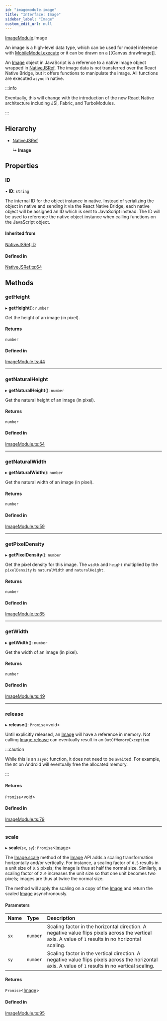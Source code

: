 ```yaml
---
id: "imagemodule.image"
title: "Interface: Image"
sidebar_label: "Image"
custom_edit_url: null
---
```


[ImageModule](../modules/imagemodule.md).Image

An image is a high-level data type, which can be used for model inference
with [MobileModel.execute](mobilemodelmodule.mobilemodel.md#execute) or it can be drawn on a [[Canvas.drawImage]].

An [Image](imagemodule.image.md) object in JavaScript is a reference to a native image object
wrapped in [NativeJSRef](../modules/nativejsref.md). The image data is not transferred over the React
Native Bridge, but it offers functions to manipulate the image. All
functions are executed `async` in native.

:::info

Eventually, this will change with the introduction of the new React Native
architecture including JSI, Fabric, and TurboModules.

:::

## Hierarchy

- [NativeJSRef](nativejsref.nativejsref-1.md)

  ↳ **Image**

## Properties

### ID

• **ID**: `string`

The internal ID for the object instance in native. Instead of serializing
the object in native and sending it via the React Native Bridge, each
native object will be assigned an ID which is sent to JavaScript instead.
The ID will be used to reference the native object instance when calling
functions on the JavaScript object.

#### Inherited from

[NativeJSRef](nativejsref.nativejsref-1.md).[ID](nativejsref.nativejsref-1.md#id)

#### Defined in

[NativeJSRef.ts:64](https://github.com/pytorch/live/blob/7909a40/react-native-pytorch-core/src/NativeJSRef.ts#L64)

## Methods

### getHeight

▸ **getHeight**(): `number`

Get the height of an image (in pixel).

#### Returns

`number`

#### Defined in

[ImageModule.ts:44](https://github.com/pytorch/live/blob/7909a40/react-native-pytorch-core/src/ImageModule.ts#L44)

___

### getNaturalHeight

▸ **getNaturalHeight**(): `number`

Get the natural height of an image (in pixel).

#### Returns

`number`

#### Defined in

[ImageModule.ts:54](https://github.com/pytorch/live/blob/7909a40/react-native-pytorch-core/src/ImageModule.ts#L54)

___

### getNaturalWidth

▸ **getNaturalWidth**(): `number`

Get the natural width of an image (in pixel).

#### Returns

`number`

#### Defined in

[ImageModule.ts:59](https://github.com/pytorch/live/blob/7909a40/react-native-pytorch-core/src/ImageModule.ts#L59)

___

### getPixelDensity

▸ **getPixelDensity**(): `number`

Get the pixel density for this image. The `width` and `height` multiplied
by the `pixelDensity` is `naturalWidth` and `naturalHeight`.

#### Returns

`number`

#### Defined in

[ImageModule.ts:65](https://github.com/pytorch/live/blob/7909a40/react-native-pytorch-core/src/ImageModule.ts#L65)

___

### getWidth

▸ **getWidth**(): `number`

Get the width of an image (in pixel).

#### Returns

`number`

#### Defined in

[ImageModule.ts:49](https://github.com/pytorch/live/blob/7909a40/react-native-pytorch-core/src/ImageModule.ts#L49)

___

### release

▸ **release**(): `Promise`<void\>

Until explicitly released, an [Image](imagemodule.image.md) will have a reference in memory.
Not calling [Image.release](imagemodule.image.md#release) can eventually result in an
`OutOfMemoryException`.

:::caution

While this is an `async` function, it does not need to be `await`ed. For
example, the `GC` on Android will eventually free the allocated memory.

:::

#### Returns

`Promise`<void\>

#### Defined in

[ImageModule.ts:79](https://github.com/pytorch/live/blob/7909a40/react-native-pytorch-core/src/ImageModule.ts#L79)

___

### scale

▸ **scale**(`sx`, `sy`): `Promise`<[Image](imagemodule.image.md)\>

The [Image.scale](imagemodule.image.md#scale) method of the [Image](imagemodule.image.md) API adds a scaling
transformation horizontally and/or vertically. For instance, a scaling
factor of `0.5` results in a unit size of `0.5` pixels; the image is thus
at half the normal size. Similarly, a scaling factor of `2.0` increases
the unit size so that one unit becomes two pixels; images are thus at
twice the normal size.

The method will apply the scaling on a copy of the [Image](imagemodule.image.md) and return
the scaled [Image](imagemodule.image.md) asynchronously.

#### Parameters

| Name | Type | Description |
| :------ | :------ | :------ |
| `sx` | `number` | Scaling factor in the horizontal direction. A negative value flips pixels across the vertical axis. A value of `1` results in no horizontal scaling. |
| `sy` | `number` | Scaling factor in the vertical direction. A negative value flips pixels across the horizontal axis. A value of `1` results in no vertical scaling. |

#### Returns

`Promise`<[Image](imagemodule.image.md)\>

#### Defined in

[ImageModule.ts:95](https://github.com/pytorch/live/blob/7909a40/react-native-pytorch-core/src/ImageModule.ts#L95)
